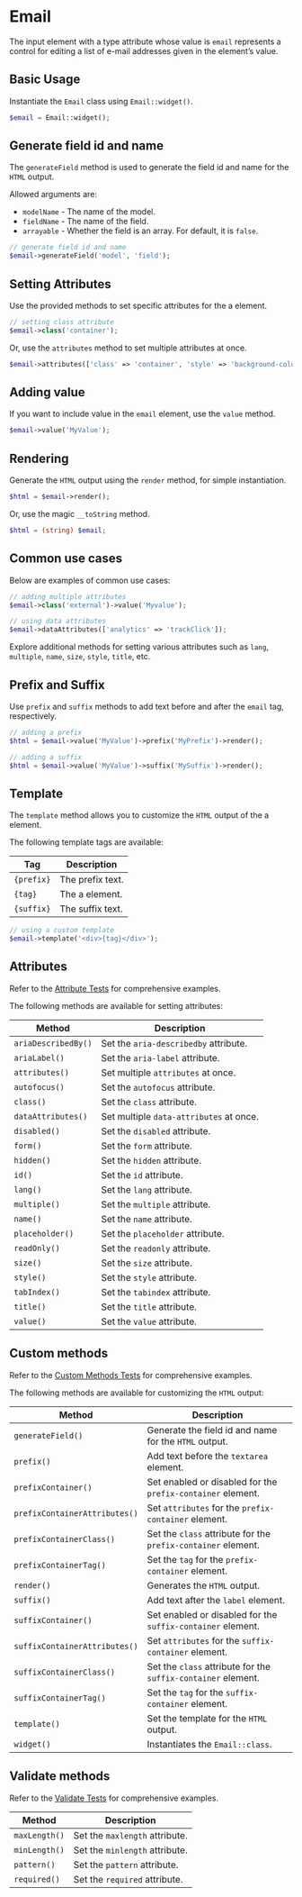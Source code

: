 # Email

The input element with a type attribute whose value is `email` represents a control for editing a list of e-mail 
addresses given in the element’s value.

## Basic Usage

Instantiate the `Email` class using `Email::widget()`.

```php
$email = Email::widget();
```

## Generate field id and name

The `generateField` method is used to generate the field id and name for the `HTML` output.

Allowed arguments are:

- `modelName` - The name of the model.
- `fieldName` - The name of the field.
- `arrayable` - Whether the field is an array. For default, it is `false`.

```php
// generate field id and name
$email->generateField('model', 'field');
```

## Setting Attributes

Use the provided methods to set specific attributes for the a element.

```php
// setting class attribute
$email->class('container');
```

Or, use the `attributes` method to set multiple attributes at once.

```php
$email->attributes(['class' => 'container', 'style' => 'background-color: #eee;']);
```

## Adding value

If you want to include value in the `email` element, use the `value` method.

```php
$email->value('MyValue');
```

## Rendering

Generate the `HTML` output using the `render` method, for simple instantiation. 

```php
$html = $email->render();
```

Or, use the magic `__toString` method.

```php
$html = (string) $email;
```

## Common use cases

Below are examples of common use cases:

```php
// adding multiple attributes
$email->class('external')->value('Myvalue');

// using data attributes
$email->dataAttributes(['analytics' => 'trackClick']);
```

Explore additional methods for setting various attributes such as `lang`, `multiple`, `name`, `size`, `style`, `title`,
etc.

## Prefix and Suffix

Use `prefix` and `suffix` methods to add text before and after the `email` tag, respectively.

```php
// adding a prefix
$html = $email->value('MyValue')->prefix('MyPrefix')->render();

// adding a suffix
$html = $email->value('MyValue')->suffix('MySuffix')->render();
```

## Template

The `template` method allows you to customize the `HTML` output of the a element.

The following template tags are available:

| Tag        | Description      |
| ---------- | ---------------- |
| `{prefix}` | The prefix text. |
| `{tag}`    | The a element.   |
| `{suffix}` | The suffix text. |

```php
// using a custom template
$email->template('<div>{tag}</div>');
```

## Attributes

Refer to the [Attribute Tests](https://github.com/php-forge/html/blob/main/tests/FormControl/Input/Email/AttributeTest.php)
for comprehensive examples.

The following methods are available for setting attributes:

| Method             | Description                                                                                     |
| ------------------ | ----------------------------------------------------------------------------------------------- |
| `ariaDescribedBy()`| Set the `aria-describedby` attribute.                                                           |
| `ariaLabel()`      | Set the `aria-label` attribute.                                                                 |
| `attributes()`     | Set multiple `attributes` at once.                                                              |
| `autofocus()`      | Set the `autofocus` attribute.                                                                  |
| `class()`          | Set the `class` attribute.                                                                      |
| `dataAttributes()` | Set multiple `data-attributes` at once.                                                         |
| `disabled()`       | Set the `disabled` attribute.                                                                   |
| `form()`           | Set the `form` attribute.                                                                       |
| `hidden()`         | Set the `hidden` attribute.                                                                     |
| `id()`             | Set the `id` attribute.                                                                         |
| `lang()`           | Set the `lang` attribute.                                                                       |
| `multiple()`       | Set the `multiple` attribute.                                                                   |
| `name()`           | Set the `name` attribute.                                                                       |
| `placeholder()`    | Set the `placeholder` attribute.                                                                |
| `readOnly()`       | Set the `readonly` attribute.                                                                   |
| `size()`           | Set the `size` attribute.                                                                       |
| `style()`          | Set the `style` attribute.                                                                      |
| `tabIndex()`       | Set the `tabindex` attribute.                                                                   |
| `title()`          | Set the `title` attribute.                                                                      |
| `value()`          | Set the `value` attribute.                                                                      |

## Custom methods

Refer to the [Custom Methods Tests](https://github.com/php-forge/html/blob/main/tests/FormControl/Input/Email/CustomMethodTest.php)
for comprehensive examples.

The following methods are available for customizing the `HTML` output:

| Method                       | Description                                                                           |
| ---------------------------- | ------------------------------------------------------------------------------------- |
| `generateField()`            | Generate the field id and name for the `HTML` output.                                 |
| `prefix()`                   | Add text before the `textarea` element.                                               |
| `prefixContainer()`          | Set enabled or disabled for the `prefix-container` element.                           |
| `prefixContainerAttributes()`| Set `attributes` for the `prefix-container` element.                                  |                                            
| `prefixContainerClass()`     | Set the `class` attribute for the `prefix-container` element.                         |
| `prefixContainerTag()`       | Set the `tag` for the `prefix-container` element.                                     |
| `render()`                   | Generates the `HTML` output.                                                          |
| `suffix()`                   | Add text after the `label` element.                                                   |
| `suffixContainer()`          | Set enabled or disabled for the `suffix-container` element.                           |
| `suffixContainerAttributes()`| Set `attributes` for the `suffix-container` element.                                  |
| `suffixContainerClass()`     | Set the `class` attribute for the `suffix-container` element.                         |
| `suffixContainerTag()`       | Set the `tag` for the `suffix-container` element.                                     |
| `template()`                 | Set the template for the `HTML` output.                                               |
| `widget()`                   | Instantiates the `Email::class`.                                                      |

## Validate methods

Refer to the [Validate Tests](https://github.com/php-forge/html/blob/main/tests/FormControl/Input/Email/ValidateTest.php)
for comprehensive examples.

| Method         | Description                                                                                         |
| -------------- | --------------------------------------------------------------------------------------------------- |
| `maxLength()`  | Set the `maxlength` attribute.                                                                      |
| `minLength()`  | Set the `minlength` attribute.                                                                      |
| `pattern()`    | Set the `pattern` attribute.                                                                        |
| `required()`   | Set the `required` attribute.                                                                       |
